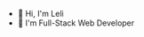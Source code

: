 - 👋 Hi, I'm Leli
- 🌱 I'm Full-Stack Web Developer
  
<!---
bazitska/bazitska is a ✨ special ✨ repository because its `README.md` (this file) appears on your GitHub profile.
You can click the Preview link to take a look at your changes.
--->
